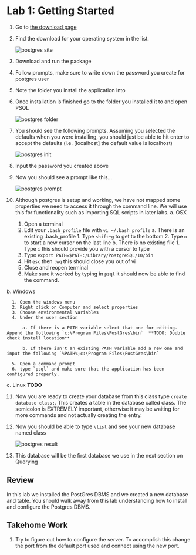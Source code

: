 # Lab 1: Getting Started #

1. Go to [the download page](https://www.postgresql.org/download)
2. Find the download for your operating system in the list. 

    ![postgres site](https://bitbucket.org/jgleason/cbus-state-sql/raw/HEAD/labs/resources/lab1/postgres_site.png "Site List")

3. Download and run the package
4. Follow prompts, make sure to write down the password you create for postgres user
5. Note the folder you install the application into
6. Once installation is finished go to the folder you installed it to and open PSQL

    ![postgres folder](https://bitbucket.org/jgleason/cbus-state-sql/raw/HEAD/labs/resources/lab1/postgres_folder.png "Postgress Folder")

7. You should see the following prompts. Assuming you selected the defaults when you were installing, you should just be able to hit enter to accept the defaults (i.e. [localhost] the default value is localhost)

    ![postgres init](https://bitbucket.org/jgleason/cbus-state-sql/raw/HEAD/labs/resources/lab1/postgres_config.png "Postgres Config")

8. Input the password you created above
9. Now you should see a prompt like this…

    ![postgres prompt](https://bitbucket.org/jgleason/cbus-state-sql/raw/HEAD/labs/resources/lab1/postgres_prompt.png "Postgres Prompt")

10. Although postgres is setup and working, we have not mapped some properties we need to access it through the command line. We will use this for functionality such as importing SQL scripts in later labs.
  a. OSX

      1. Open a terminal 
      2. Edit your `.bash_profile` file with `vi ~/.bash_profile`
          a. There is an existing .bash_profile
              1. Type `shift+g` to get to the bottom
              2. Type `o` to start a new cursor on the last line
          b. There is no existing file
              1. Type `i` this should provide you with a cursor to type
      5. Type `export PATH=$PATH:/Library/PostgreSQL/10/bin`
      6. Hit `esc` then `:wq` this should close you out of vi
      7. Close and reopen terminal
      8. Make sure it worked by typing in `psql` it should now be able to find the command.
  
  b. Windows

      1. Open the windows menu
      2. Right click on Computer and select properties
      3. Choose environmental variables
      4. Under the user section 
      
          a. If there is a PATH variable select that one for editing. Append the following `c:\Program Files\PostGres\bin`  **TODO: Double check install location**

          b. If there isn't an existing PATH variable add a new one and input the following `%PATH%;c:\Program Files\PostGres\bin`

      5. Open a command prompt
      6. type `psql` and make sure that the application has been configured properly.    

  c. Linux **TODO**

11. Now you are ready to create your database from this class type `create database class;`. This creates a table in the database called class. The semicolon is EXTREMELY important, otherwise it may be waiting for more commands and not actually creating the entry.
12. Now you should be able to type `\list` and see your new database named class

    ![postgres result](https://bitbucket.org/jgleason/cbus-state-sql/raw/HEAD/labs/resources/lab1/postgres_result_add_class.png "Postgres Class")

13. This database will be the first database we use in the next section on Querying

## Review ##

In this lab we installed the PostGres DBMS and we created a new database and table. You should walk away from this lab understanding how to install and configure the Postgres DBMS.

## Takehome Work

1. Try to figure out how to configure the server. To accomplish this change the port from the default port used and connect using the new port. 
